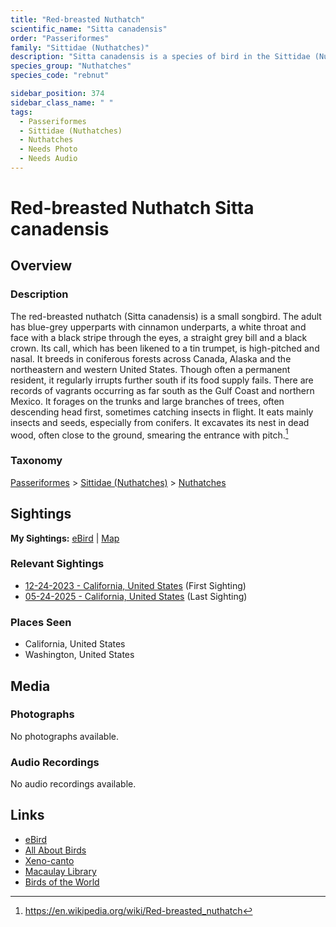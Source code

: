 ```yaml
---
title: "Red-breasted Nuthatch"
scientific_name: "Sitta canadensis"
order: "Passeriformes"
family: "Sittidae (Nuthatches)"
description: "Sitta canadensis is a species of bird in the Sittidae (Nuthatches) family. It has been observed 8 times."
species_group: "Nuthatches"
species_code: "rebnut"

sidebar_position: 374
sidebar_class_name: " "
tags: 
  - Passeriformes
  - Sittidae (Nuthatches)
  - Nuthatches
  - Needs Photo
  - Needs Audio
---
```


# Red-breasted Nuthatch <span className='sci_name'>Sitta canadensis</span>

## Overview

### Description
The red-breasted nuthatch (Sitta canadensis) is a small songbird. The adult has blue-grey upperparts with cinnamon underparts, a white throat and face with a black stripe through the eyes, a straight grey bill and a black crown. Its call, which has been likened to a tin trumpet, is high-pitched and nasal. It breeds in coniferous forests across Canada, Alaska and the northeastern and western United States. Though often a permanent resident, it regularly irrupts further south if its food supply fails. There are records of vagrants occurring as far south as the Gulf Coast and northern Mexico. It forages on the trunks and large branches of trees, often descending head first, sometimes catching insects in flight. It eats mainly insects and seeds, especially from conifers. It excavates its nest in dead wood, often close to the ground, smearing the entrance with pitch.[^1]

[^1]: https://en.wikipedia.org/wiki/Red-breasted_nuthatch

### Taxonomy
[Passeriformes](/tags/passeriformes) > [Sittidae (Nuthatches)](/tags/sittidae-nuthatches) > [Nuthatches](/tags/nuthatches)


## Sightings

**My Sightings:** [eBird](https://ebird.org/lifelist?r=world&time=life&spp=rebnut) | [Map](/map?species_code=rebnut)

### Relevant Sightings

* [12-24-2023 - California, United States](https://ebird.org/checklist/S157049893) (First Sighting)
* [05-24-2025 - California, United States](https://ebird.org/checklist/S242103525) (Last Sighting)

### Places Seen

* California, United States
* Washington, United States



## Media
### Photographs
No photographs available.

### Audio Recordings
No audio recordings available.

## Links
* [eBird](https://ebird.org/species/rebnut) 
* [All About Birds](https://www.allaboutbirds.org/guide/rebnut) 
* [Xeno-canto](https://www.xeno-canto.org/species/sitta-canadensis) 
* [Macaulay Library](https://search.macaulaylibrary.org/catalog?taxonCode=rebnut&sort=rating_rank_desc)
* [Birds of the World](https://birdsoftheworld.org/bow/species/rebnut)
